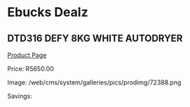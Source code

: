 
# Ebucks Dealz
## DTD316 DEFY 8KG WHITE AUTODRYER
[Product Page](https://www.ebucks.com/web/shop/productSelected.do?prodId=1173303589&catId=704981826)

Price: R5650.00

Image: /web/cms/system/galleries/pics/prodimg/72388.png

Savings: 


	